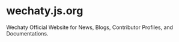 # wechaty.js.org
Wechaty Official Website for News, Blogs, Contributor Profiles, and Documentations.
